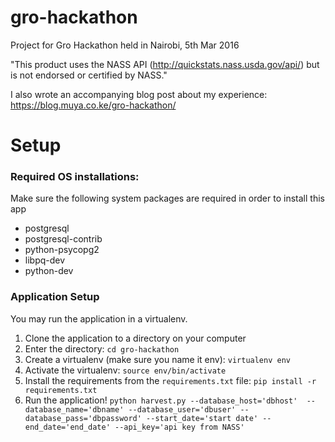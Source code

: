 # gro-hackathon
Project for Gro Hackathon held in Nairobi, 5th Mar 2016

"This product uses the NASS API (http://quickstats.nass.usda.gov/api/) but is not endorsed or certified by NASS."

I also wrote an accompanying blog post about my experience: https://blog.muya.co.ke/gro-hackathon/

# Setup

### Required OS installations:

Make sure the following system packages are required in order to install this app

* postgresql
* postgresql-contrib
* python-psycopg2
* libpq-dev
* python-dev

### Application Setup
You may run the application in a virtualenv.

1. Clone the application to a directory on your computer
2. Enter the directory: `cd gro-hackathon`
3. Create a virtualenv (make sure you name it env): `virtualenv env`
4. Activate the virtualenv: `source env/bin/activate`
5. Install the requirements from the `requirements.txt` file: `pip install -r requirements.txt`
6. Run the application! `python harvest.py --database_host='dbhost'  --database_name='dbname' --database_user='dbuser' --database_pass='dbpassword' --start_date='start date' --end_date='end_date' --api_key='api key from NASS'`
